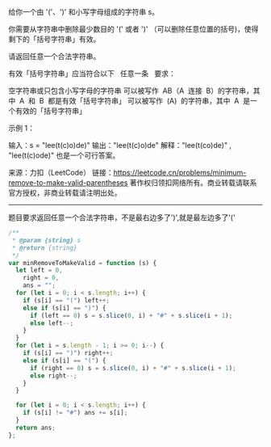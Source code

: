 给你一个由 '('、')' 和小写字母组成的字符串 s。

你需要从字符串中删除最少数目的 '(' 或者 ')' （可以删除任意位置的括号)，使得剩下的「括号字符串」有效。

请返回任意一个合法字符串。

有效「括号字符串」应当符合以下   任意一条   要求：

空字符串或只包含小写字母的字符串
可以被写作  AB（A  连接  B）的字符串，其中  A  和  B  都是有效「括号字符串」
可以被写作  (A)  的字符串，其中  A  是一个有效的「括号字符串」

示例 1：

输入：s = "lee(t(c)o)de)"
输出："lee(t(c)o)de"
解释："lee(t(co)de)" , "lee(t(c)ode)" 也是一个可行答案。

来源：力扣（LeetCode）
链接：https://leetcode.cn/problems/minimum-remove-to-make-valid-parentheses
著作权归领扣网络所有。商业转载请联系官方授权，非商业转载请注明出处。

---

题目要求返回任意一个合法字符串，不是最右边多了')',就是最左边多了'('

```javascript
/**
 * @param {string} s
 * @return {string}
 */
var minRemoveToMakeValid = function (s) {
  let left = 0,
    right = 0,
    ans = "";
  for (let i = 0; i < s.length; i++) {
    if (s[i] == "(") left++;
    else if (s[i] == ")") {
      if (left == 0) s = s.slice(0, i) + "#" + s.slice(i + 1);
      else left--;
    }
  }
  for (let i = s.length - 1; i >= 0; i--) {
    if (s[i] == ")") right++;
    else if (s[i] == "(") {
      if (right == 0) s = s.slice(0, i) + "#" + s.slice(i + 1);
      else right--;
    }
  }

  for (let i = 0; i < s.length; i++) {
    if (s[i] != "#") ans += s[i];
  }
  return ans;
};
```
